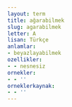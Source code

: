 ```yaml
---
layout: term
title: ağarabilmek
slug: agarabilmek
letter: A
lisan: Türkçe
anlamlar:
- beyazlayabilmek
ozellikler:
- - nesnesiz
ornekler:
- - ''
orneklerkaynak:
- - ''
---
```

